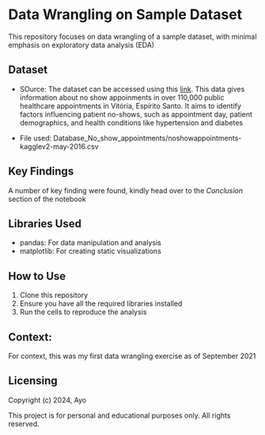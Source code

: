 # Data Wrangling on Sample Dataset

This repository focuses on data wrangling of a sample dataset, with minimal emphasis on exploratory data analysis (EDA)


## Dataset

- SOurce: The dataset can be accessed using this [link](https://www.kaggle.com/datasets/joniarroba/noshowappointments). This data gives information about no show appoinments in over 110,000 public healthcare appointments in Vitória, Espírito Santo. It aims to identify factors influencing patient no-shows, such as appointment day, patient demographics, and health conditions like hypertension and diabetes

- File used: Database_No_show_appointments/noshowappointments-kagglev2-may-2016.csv


## Key Findings
A number of key finding were found, kindly head over to the *Conclusion* section of the notebook


## Libraries Used
- pandas: For data manipulation and analysis
- matplotlib: For creating static visualizations


## How to Use
1. Clone this repository
2. Ensure you have all the required libraries installed
3. Run the cells to reproduce the analysis

## Context:
For context, this was my first data wrangling exercise as of September 2021

## Licensing 
Copyright (c) 2024, Ayo

This project is for personal and educational purposes only. All rights reserved.

